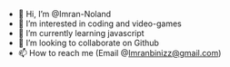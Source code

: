 - 👋 Hi, I’m @Imran-Noland
- 👀 I’m interested in coding and video-games
- 🌱 I’m currently learning javascript
- 💞️ I’m looking to collaborate on Github
- 📫 How to reach me (Email @Imranbinizz@gmail.com)

<!---
Imran-Noland/Imran-Noland is a ✨ special ✨ repository because its `README.md` (this file) appears on your GitHub profile.
You can click the Preview link to take a look at your changes.
--->
